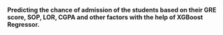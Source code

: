 **Predicting the chance of admission of the students based on their GRE score, SOP, LOR, CGPA and other factors with the help of XGBoost Regressor.**

